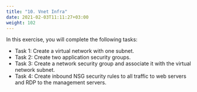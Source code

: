 ```yaml
---
title: "10. Vnet Infra"
date: 2021-02-03T11:11:27+03:00
weight: 102
---
```


In this exercise, you will complete the following tasks:

- Task 1: Create a virtual network with one subnet.
- Task 2: Create two application security groups.
- Task 3: Create a network security group and associate it with the virtual network subnet.
- Task 4: Create inbound NSG security rules to all traffic to web servers and RDP to the management servers.
